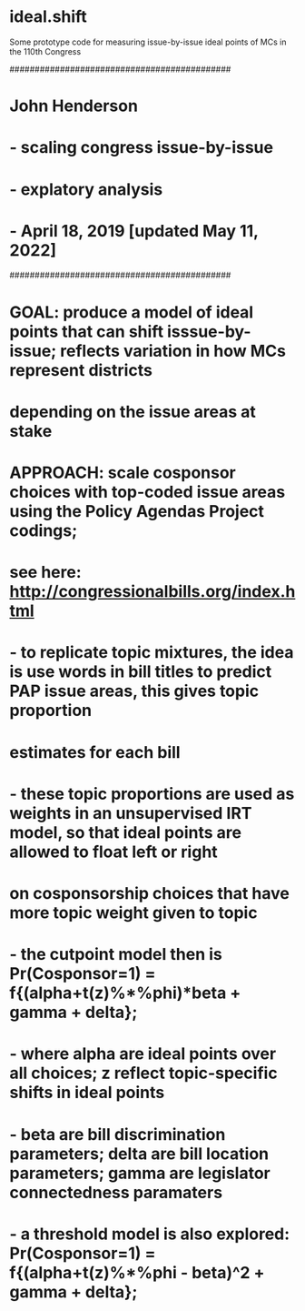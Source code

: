 # ideal.shift
Some prototype code for measuring issue-by-issue ideal points of MCs in the 110th Congress

############################################
# John Henderson
# - scaling congress issue-by-issue
# - explatory analysis
# - April 18, 2019 [updated May 11, 2022]
############################################
#
# GOAL: produce a model of ideal points that can shift isssue-by-issue; reflects variation in how MCs represent districts
#   depending on the issue areas at stake
#
# APPROACH: scale cosponsor choices with top-coded issue areas using the Policy Agendas Project codings;
#   see here: http://congressionalbills.org/index.html
#    - to replicate topic mixtures, the idea is use words in bill titles to predict PAP issue areas, this gives topic proportion
#   estimates for each bill
#   - these topic proportions are used as weights in an unsupervised IRT model, so that ideal points are allowed to float left or right
#   on cosponsorship choices that have more topic weight given to topic
#   - the cutpoint model then is Pr(Cosponsor=1) = f{(alpha+t(z)%*%phi)*beta + gamma + delta};
#   - where alpha are ideal points over all choices; z reflect topic-specific shifts in ideal points
#   - beta are bill discrimination parameters; delta are bill location parameters; gamma are legislator connectedness paramaters
#   - a threshold model is also explored: Pr(Cosponsor=1) = f{(alpha+t(z)%*%phi - beta)^2 + gamma + delta};
